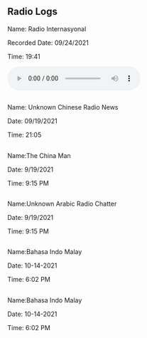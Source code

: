 <h2>Radio Logs </h2>
<p>Name: Radio Internasyonal</p>
<p>Recorded Date: 09/24/2021</p>
<p>Time: 19:41</p>
<audio src="audio.mp3" controls preload></audio>
 <h2></h2>
<p>Name: Unknown Chinese Radio News</p>
<p>Date: 09/19/2021</p>
<p>Time: 21:05</p>
<h2></h2>
<p>Name:The China Man</p>
<p>Date:  9/19/2021</p>
<p>Time: 9:15 PM</p>
<h2></h2>
<p>Name:Unknown Arabic Radio Chatter</p>
<p>Date: 9/19/2021</p>
<p>Time: 9:15 PM</p>
<h2></h2>
<p>Name:Bahasa Indo Malay</p>
<p>Date: 10-14-2021</p>
<p>Time: 6:02 PM</p>
<h2></h2>
<p>Name:Bahasa Indo Malay</p>
<p>Date: 10-14-2021</p>
<p>Time: 6:02 PM</p>
<h2></h2>
